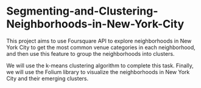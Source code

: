 # Segmenting-and-Clustering-Neighborhoods-in-New-York-City
This project aims to use Foursquare API to explore neighborhoods in New York City to get the most common venue categories in each neighborhood, and then use this feature to group the neighborhoods into clusters.

We will use the k-means clustering algorithm to complete this task. Finally, we will use the Folium library to visualize the neighborhoods in New York City and their emerging clusters.
